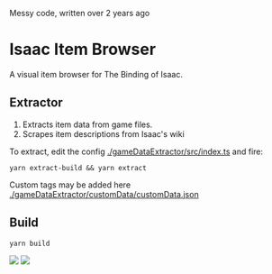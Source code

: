 Messy code, written over 2 years ago

# Isaac Item Browser

A visual item browser for The Binding of Isaac.

## Extractor

1. Extracts item data from game files.
2. Scrapes item descriptions from Isaac's wiki

To extract, edit the config [./gameDataExtractor/src/index.ts](./gameDataExtractor/src/index.ts) and fire:
```
yarn extract-build && yarn extract
```

Custom tags may be added here [./gameDataExtractor/customData/customData.json](./gameDataExtractor/customData/customData.json)

## Build

```
yarn build
```

![](https://i.imgur.com/ooxsYsE.png)
![](https://i.imgur.com/Wt4URhc.png)
